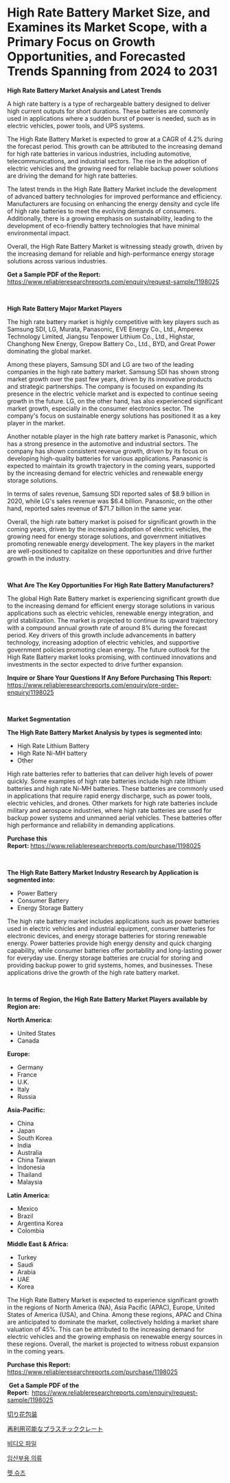 <p><h1>High Rate Battery Market Size, and Examines its Market Scope, with a Primary Focus on Growth Opportunities, and Forecasted Trends Spanning from 2024 to 2031</h1></p><p><strong>High Rate Battery Market Analysis and Latest Trends</strong></p>
<p><p>A high rate battery is a type of rechargeable battery designed to deliver high current outputs for short durations. These batteries are commonly used in applications where a sudden burst of power is needed, such as in electric vehicles, power tools, and UPS systems.</p><p>The High Rate Battery Market is expected to grow at a CAGR of 4.2% during the forecast period. This growth can be attributed to the increasing demand for high rate batteries in various industries, including automotive, telecommunications, and industrial sectors. The rise in the adoption of electric vehicles and the growing need for reliable backup power solutions are driving the demand for high rate batteries.</p><p>The latest trends in the High Rate Battery Market include the development of advanced battery technologies for improved performance and efficiency. Manufacturers are focusing on enhancing the energy density and cycle life of high rate batteries to meet the evolving demands of consumers. Additionally, there is a growing emphasis on sustainability, leading to the development of eco-friendly battery technologies that have minimal environmental impact.</p><p>Overall, the High Rate Battery Market is witnessing steady growth, driven by the increasing demand for reliable and high-performance energy storage solutions across various industries.</p></p>
<p><strong>Get a Sample PDF of the Report:&nbsp;</strong> <a href="https://www.reliableresearchreports.com/enquiry/request-sample/1198025">https://www.reliableresearchreports.com/enquiry/request-sample/1198025</a></p>
<p>&nbsp;</p>
<p><strong>High Rate Battery Major Market Players</strong></p>
<p><p>The high rate battery market is highly competitive with key players such as Samsung SDI, LG, Murata, Panasonic, EVE Energy Co., Ltd., Amperex Technology Limited, Jiangsu Tenpower Lithium Co., Ltd., Highstar, Changhong New Energy, Grepow Battery Co., Ltd., BYD, and Great Power dominating the global market.</p><p>Among these players, Samsung SDI and LG are two of the leading companies in the high rate battery market. Samsung SDI has shown strong market growth over the past few years, driven by its innovative products and strategic partnerships. The company is focused on expanding its presence in the electric vehicle market and is expected to continue seeing growth in the future. LG, on the other hand, has also experienced significant market growth, especially in the consumer electronics sector. The company's focus on sustainable energy solutions has positioned it as a key player in the market.</p><p>Another notable player in the high rate battery market is Panasonic, which has a strong presence in the automotive and industrial sectors. The company has shown consistent revenue growth, driven by its focus on developing high-quality batteries for various applications. Panasonic is expected to maintain its growth trajectory in the coming years, supported by the increasing demand for electric vehicles and renewable energy storage solutions.</p><p>In terms of sales revenue, Samsung SDI reported sales of $8.9 billion in 2020, while LG's sales revenue was $6.4 billion. Panasonic, on the other hand, reported sales revenue of $71.7 billion in the same year.</p><p>Overall, the high rate battery market is poised for significant growth in the coming years, driven by the increasing adoption of electric vehicles, the growing need for energy storage solutions, and government initiatives promoting renewable energy development. The key players in the market are well-positioned to capitalize on these opportunities and drive further growth in the industry.</p></p>
<p>&nbsp;</p>
<p><strong>What Are The Key Opportunities For High Rate Battery Manufacturers?</strong></p>
<p><p>The global High Rate Battery market is experiencing significant growth due to the increasing demand for efficient energy storage solutions in various applications such as electric vehicles, renewable energy integration, and grid stabilization. The market is projected to continue its upward trajectory with a compound annual growth rate of around 8% during the forecast period. Key drivers of this growth include advancements in battery technology, increasing adoption of electric vehicles, and supportive government policies promoting clean energy. The future outlook for the High Rate Battery market looks promising, with continued innovations and investments in the sector expected to drive further expansion.</p></p>
<p><strong>Inquire or Share Your Questions If Any Before Purchasing This Report:</strong> <a href="https://www.reliableresearchreports.com/enquiry/pre-order-enquiry/1198025">https://www.reliableresearchreports.com/enquiry/pre-order-enquiry/1198025</a></p>
<p>&nbsp;</p>
<p><strong>Market Segmentation</strong></p>
<p><strong>The High Rate Battery Market Analysis by types is segmented into:</strong></p>
<p><ul><li>High Rate Lithium Battery</li><li>High Rate Ni-MH battery</li><li>Other</li></ul></p>
<p><p>High rate batteries refer to batteries that can deliver high levels of power quickly. Some examples of high rate batteries include high rate lithium batteries and high rate Ni-MH batteries. These batteries are commonly used in applications that require rapid energy discharge, such as power tools, electric vehicles, and drones. Other markets for high rate batteries include military and aerospace industries, where high rate batteries are used for backup power systems and unmanned aerial vehicles. These batteries offer high performance and reliability in demanding applications.</p></p>
<p><strong>Purchase this Report:&nbsp;</strong><a href="https://www.reliableresearchreports.com/purchase/1198025">https://www.reliableresearchreports.com/purchase/1198025</a></p>
<p>&nbsp;</p>
<p><strong>The High Rate Battery Market Industry Research by Application is segmented into:</strong></p>
<p><ul><li>Power Battery</li><li>Consumer Battery</li><li>Energy Storage Battery</li></ul></p>
<p><p>The high rate battery market includes applications such as power batteries used in electric vehicles and industrial equipment, consumer batteries for electronic devices, and energy storage batteries for storing renewable energy. Power batteries provide high energy density and quick charging capability, while consumer batteries offer portability and long-lasting power for everyday use. Energy storage batteries are crucial for storing and providing backup power to grid systems, homes, and businesses. These applications drive the growth of the high rate battery market.</p></p>
<p>&nbsp;</p>
<p><strong>In terms of Region, the High Rate Battery Market Players available by Region are:</strong></p>
<p>
    <p> <strong> North America: </strong>
        <ul>
            <li>United States</li>
            <li>Canada</li>
        </ul>
        </p> 
    <p> <strong> Europe: </strong>
        <ul>
            <li>Germany</li>
            <li>France</li>
            <li>U.K.</li>
            <li>Italy</li>
            <li>Russia</li>
        </ul>
        </p> 
    <p> <strong> Asia-Pacific: </strong>
        <ul>
            <li>China</li>
            <li>Japan</li>
            <li>South Korea</li>
            <li>India</li>
            <li>Australia</li>
            <li>China Taiwan</li>
            <li>Indonesia</li>
            <li>Thailand</li>
            <li>Malaysia</li>
        </ul>
        </p> 
    <p> <strong> Latin America: </strong>
        <ul>
            <li>Mexico</li>
            <li>Brazil</li>
            <li>Argentina Korea</li>
            <li>Colombia</li>
        </ul>
        </p> 
    <p> <strong> Middle East & Africa: </strong>
        <ul>
            <li>Turkey</li>
            <li>Saudi</li>
            <li>Arabia</li>
            <li>UAE</li>
            <li>Korea</li>
        </ul>
    </p>
    </p>
<p><p>The High Rate Battery Market is expected to experience significant growth in the regions of North America (NA), Asia Pacific (APAC), Europe, United States of America (USA), and China. Among these regions, APAC and China are anticipated to dominate the market, collectively holding a market share valuation of 45%. This can be attributed to the increasing demand for electric vehicles and the growing emphasis on renewable energy sources in these regions. Overall, the market is projected to witness robust expansion in the coming years.</p></p>
<p><strong>Purchase this Report: </strong><a href="https://www.reliableresearchreports.com/purchase/1198025">https://www.reliableresearchreports.com/purchase/1198025</a></p>
<p>&nbsp;<strong>Get a Sample PDF of the Report:&nbsp;&nbsp;</strong><a href="https://www.reliableresearchreports.com/enquiry/request-sample/1198025">https://www.reliableresearchreports.com/enquiry/request-sample/1198025</a></p>
<p><strong></strong></p>
<p><p><a href="https://medium.com/@slbola/%E5%88%87%E3%82%8A%E8%8A%B1%E3%81%AE%E5%8C%85%E8%A3%85%E5%B8%82%E5%A0%B4%E3%81%AF-%E5%B8%82%E5%A0%B4%E3%82%B7%E3%82%A7%E3%82%A2-%E3%82%B5%E3%82%A4%E3%82%BA-2031%E5%B9%B4%E3%81%BE%E3%81%A7%E3%81%AE%E4%BA%88%E6%B8%AC%E3%82%92%E9%87%8D%E7%82%B9%E3%81%AB%E7%BD%AE%E3%81%84%E3%81%A6%E3%81%84%E3%81%BE%E3%81%99-141728e09d43">切り花包装</a></p><p><a href="https://medium.com/@isomgleason2023/%E5%86%8D%E5%88%A9%E7%94%A8%E5%8F%AF%E8%83%BD%E3%81%AA%E3%83%97%E3%83%A9%E3%82%B9%E3%83%81%E3%83%83%E3%82%AF%E3%82%AF%E3%83%AC%E3%83%BC%E3%83%88%E5%B8%82%E5%A0%B4%E3%81%AF-%E5%B8%82%E5%A0%B4%E3%82%B7%E3%82%A7%E3%82%A2-%E5%B8%82%E5%A0%B4%E3%83%88%E3%83%AC%E3%83%B3%E3%83%89-%E3%81%8A%E3%82%88%E3%81%B3%E5%B8%82%E5%A0%B4%E6%88%90%E9%95%B7%E3%81%AB%E9%96%A2%E3%81%99%E3%82%8B%E6%83%85%E5%A0%B1%E3%82%92%E6%8F%90%E4%BE%9B%E3%81%97%E3%81%BE%E3%81%99-38e947978dac">再利用可能なプラスチッククレート</a></p><p><a href="https://medium.com/@mayekuhic00/%EB%B9%84%EB%94%94%EC%98%A4-%ED%8C%8C%EC%9D%BC-%EC%8B%9C%EC%9E%A5-%EC%8B%9C%EC%9E%A5-%EC%A0%90%EC%9C%A0%EC%9C%A8-%EC%8B%9C%EC%9E%A5-%ED%8A%B8%EB%A0%8C%EB%93%9C-%EB%B0%8F-%EB%AF%B8%EB%9E%98-%EC%84%B1%EC%9E%A5-%ED%83%90%EC%83%89-308857211cd1">비디오 파일</a></p><p><a href="https://medium.com/@adonispellea2022/%EC%9E%84%EB%B6%80%EB%B3%B5-%EC%8B%9C%EC%9E%A5-%EB%A9%94%ED%8A%B8%EB%A6%AD%EC%8A%A4%EC%9D%98-%ED%95%B4%EB%8F%85-%EC%8B%9C%EC%9E%A5-%EC%A0%90%EC%9C%A0%EC%9C%A8-%ED%8A%B8%EB%A0%8C%EB%93%9C-%EB%B0%8F-%EC%84%B1%EC%9E%A5-%ED%8C%A8%ED%84%B4-5be62636a4a7">임산부용 의류</a></p><p><a href="https://github.com/wallacBahrtyinger567686/Market-Research-Report-List-1/blob/main/347195115216.md">펫 슈즈</a></p></p>